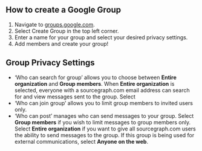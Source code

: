 ## How to create a Google Group

1. Navigate to [groups.google.com](https://groups.google.com/my-groups).
2. Select Create Group in the top left corner.
3. Enter a name for your group and select your desired privacy settings.
4. Add members and create your group!

## Group Privacy Settings

- ‘Who can search for group’ allows you to choose between **Entire organization** and **Group members**. When **Entire organization** is selected, everyone with a sourcegraph.com email address can search for and view messages sent to the group. Select
- ‘Who can join group’ allows you to limit group members to invited users only.
- ‘Who can post’ manages who can send messages to your group. Select **Group members** if you wish to limit messages to group members only. Select **Entire organization** if you want to give all sourcegraph.com users the ability to send messages to the group. If this group is being used for external communications, select **Anyone on the web**.
